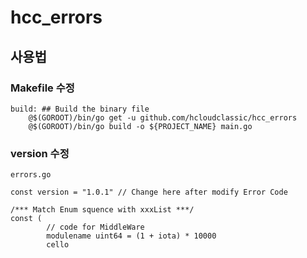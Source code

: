 # hcc_errors
## 사용법
### Makefile 수정
```
build: ## Build the binary file
	@$(GOROOT)/bin/go get -u github.com/hcloudclassic/hcc_errors
	@$(GOROOT)/bin/go build -o ${PROJECT_NAME} main.go
```
### version 수정
`errors.go`
```
const version = "1.0.1" // Change here after modify Error Code

/*** Match Enum squence with xxxList ***/
const (
        // code for MiddleWare
        modulename uint64 = (1 + iota) * 10000
        cello
```
